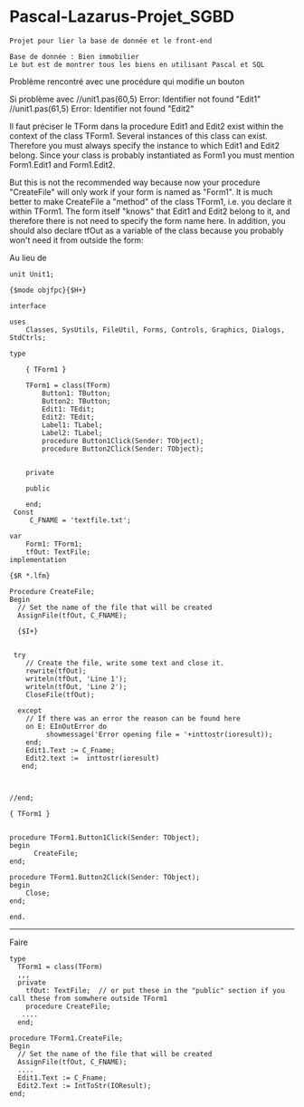 # Pascal-Lazarus-Projet_SGBD
```
Projet pour lier la base de donnée et le front-end

Base de donnée : Bien immobilier
Le but est de montrer tous les biens en utilisant Pascal et SQL
```

Problème rencontré  avec une procédure qui modifie un bouton

Si problème avec 
//unit1.pas(60,5) Error: Identifier not found "Edit1"
//unit1.pas(61,5) Error: Identifier not found "Edit2"

Il faut préciser le TForm dans la procedure
Edit1 and Edit2 exist within the context of the class TForm1. Several instances of this class can exist. Therefore you must always specify the instance to which Edit1 and Edit2 belong. Since your class is probably instantiated as Form1 you must mention Form1.Edit1 and Form1.Edit2.

But this is not the recommended way because now your procedure "CreateFile" will only work if your form is named as "Form1". It is much better to make CreateFile a "method" of the class TForm1, i.e. you declare it within TForm1. The form itself "knows" that Edit1 and Edit2 belong to it, and therefore there is not need to specify the form name here. In addition, you should also declare tfOut as a variable of the class because you probably won't need it from outside the form:

Au lieu de 

```
unit Unit1;
 
{$mode objfpc}{$H+}
 
interface
 
uses
    Classes, SysUtils, FileUtil, Forms, Controls, Graphics, Dialogs, StdCtrls;
 
type
 
    { TForm1 }
 
    TForm1 = class(TForm)
        Button1: TButton;
        Button2: TButton;
        Edit1: TEdit;
        Edit2: TEdit;
        Label1: TLabel;
        Label2: TLabel;
        procedure Button1Click(Sender: TObject);
        procedure Button2Click(Sender: TObject);
 
 
    private
 
    public
 
    end;
 Const
     C_FNAME = 'textfile.txt';
 
var
    Form1: TForm1;
    tfOut: TextFile;
implementation
 
{$R *.lfm}
 
Procedure CreateFile;
Begin
  // Set the name of the file that will be created
  AssignFile(tfOut, C_FNAME);
 
  {$I+}
 
 
 try
    // Create the file, write some text and close it.
    rewrite(tfOut);
    writeln(tfOut, 'Line 1');
    writeln(tfOut, 'Line 2');
    CloseFile(tfOut);
 
  except
    // If there was an error the reason can be found here
    on E: EInOutError do
         showmessage('Error opening file = '+inttostr(ioresult));
    end;
    Edit1.Text := C_Fname;
    Edit2.text :=  inttostr(ioresult)
   end;
 
 
 
//end;
 
{ TForm1 }
 
 
procedure TForm1.Button1Click(Sender: TObject);
begin
      CreateFile;
end;
 
procedure TForm1.Button2Click(Sender: TObject);
begin
    Close;
end;
 
end.
```
-----
Faire
```
type
  TForm1 = class(TForm)
  ,,,
  private  
    tfOut: TextFile;  // or put these in the "public" section if you call these from somwhere outside TForm1
    procedure CreateFile;  
   ....
  end;
 
procedure TForm1.CreateFile;
Begin
  // Set the name of the file that will be created
  AssignFile(tfOut, C_FNAME);
  ....
  Edit1.Text := C_Fname;
  Edit2.Text := IntToStr(IOResult);
end;
```
